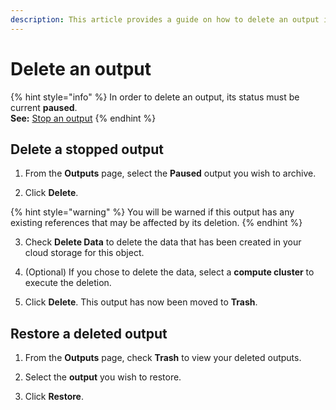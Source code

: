 ```yaml
---
description: This article provides a guide on how to delete an output in Upsolver.
---
```


# Delete an output

{% hint style="info" %}
In order to delete an output, its status must be current **paused**.  
**See:** [Stop an output](stopping-an-output.md)
{% endhint %}

## Delete a stopped output

1. From the **Outputs** page, select the **Paused** output you wish to archive.

2. Click **Delete**.

{% hint style="warning" %}
You will be warned if this output has any existing references that may be affected by its deletion.
{% endhint %}

3. Check **Delete Data** to delete the data that has been created in your cloud storage for this object.

4. \(Optional\) If you chose to delete the data, select a **compute cluster** to execute the deletion.

5. Click **Delete**. This output has now been moved to **Trash**.

## Restore a deleted output

1. From the **Outputs** page, check **Trash** to view your deleted outputs.

2. Select the **output** you wish to restore.

3. Click **Restore**.

